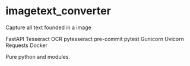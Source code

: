 # imagetext_converter
Capture all text founded in a image

FastAPI
Tesseract OCR
pytesseract
pre-commit
pytest
Gunicorn
Uvicorn
Requests
Docker

Pure python and modules.

